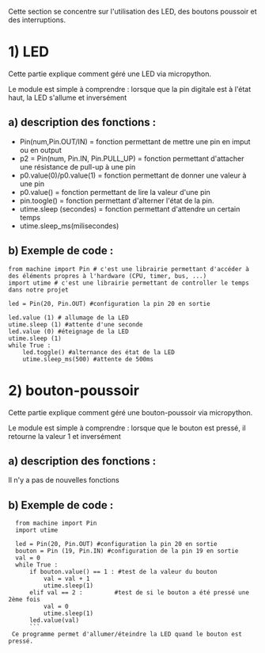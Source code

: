 Cette section se concentre sur l'utilisation des LED, des boutons poussoir et des interruptions.

# 1) LED

 Cette partie explique comment géré une LED via micropython.
 
 Le module est simple à comprendre : lorsque que la pin digitale est à l'état haut, la LED s'allume et inversément
 
## a) description des fonctions :
 
   - Pin(num,Pin.OUT/IN) = fonction permettant de mettre une pin en imput ou en output
   - p2 = Pin(num, Pin.IN, Pin.PULL_UP) = fonction permettant d'attacher une résistance de pull-up à une pin
   - p0.value(0)/p0.value(1) = fonction permettant de donner une valeur à une pin
   - p0.value() = fonction permettant de lire la valeur d'une pin 
   - pin.toogle() = fonction permettant d'alterner l'état de la pin.
   - utime.sleep (secondes) = fonction permettant d'attendre un certain temps
   - utime.sleep_ms(milisecondes)
   
## b) Exemple de code :
    
  ```
  from machine import Pin # c'est une librairie permettant d'accéder à des éléments propres à l'hardware (CPU, timer, bus, ...)
  import utime # c'est une librairie permettant de controller le temps dans notre projet

  led = Pin(20, Pin.OUT) #configuration la pin 20 en sortie

  led.value (1) # allumage de la LED
  utime.sleep (1) #attente d'une seconde
  led.value (0) #éteignage de la LED
  utime.sleep (1)
  while True :
      led.toggle() #alternance des état de la LED
      utime.sleep_ms(500) #attente de 500ms
 ```
# 2) bouton-poussoir
  Cette partie explique comment géré une bouton-poussoir via micropython.
  
  Le module est simple à comprendre : lorsque que le bouton est pressé, il retourne la valeur 1 et inversément
   
## a) description des fonctions :
   Il n'y a pas de nouvelles fonctions

## b) Exemple de code :
```
  from machine import Pin
  import utime

  led = Pin(20, Pin.OUT) #configuration la pin 20 en sortie
  bouton = Pin (19, Pin.IN) #configuration de la pin 19 en sortie
  val = 0
  while True :
      if bouton.value() == 1 : #test de la valeur du bouton
          val = val + 1        
          utime.sleep(1)
      elif val == 2 :         #test de si le bouton a été pressé une 2ème fois
          val = 0
          utime.sleep(1)
      led.value(val)
      ```
 Ce programme permet d'allumer/éteindre la LED quand le bouton est pressé. 

